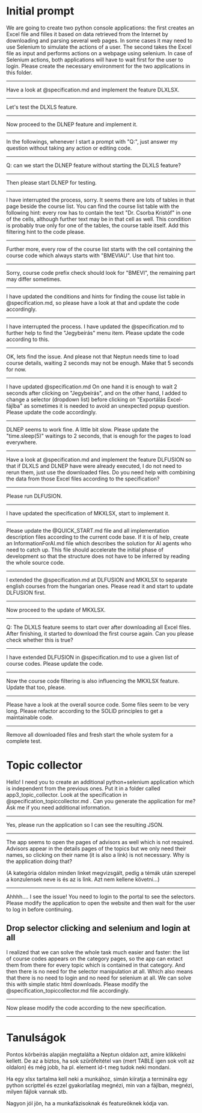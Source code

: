 # Initial prompt

We are going to create two python console applications: the first creates an Excel file and filles it based on data retrieved from the Internet by downloading and parsing several web pages. In some cases it may need to use Selenium to simulate the actions of a user. The second takes the Excel file as input and performs actions on a webpage using selenium. In case of Selenium actions, both applications will have to wait first for the user to login. Please create the necessary environment for the two applications in this folder.

---

Have a look at @specification.md and implement the feature DLXLSX.

---

Let's test the DLXLS feature.

---

Now proceed to the DLNEP feature and implement it.

----

In the followings, whenever I start a prompt with "Q:", just answer my question without taking any action or editing code.

---

Q: can we start the DLNEP feature without starting the DLXLS feature?

----

Then please start DLNEP for testing.

---

I have interrupted the process, sorry. It seems there are lots of tables in that page beside the course list. You can find the course list table with the following hint: every row has to contain the text "Dr. Csorba Kristóf" in one of the cells, although further text may be in that cell as well. This condition is probably true only for one of the tables, the course table itself. Add this filtering hint to the code please.

----

Further more, every row of the course list starts with the cell containing the course code which always starts with "BMEVIAU". Use that hint too.

----

Sorry, course code prefix check should look for "BMEVI", the remaining part may differ sometimes.

----

I have updated the conditions and hints for finding the couse list table in @specification.md, so please have a look at that and update the code accordingly.

---

I have interrupted the process. I have updated the @specification.md to further help to find the "Jegybeírás" menu item. Please update the code according to this.

---

OK, lets find the issue. And please not that Neptun needs time to load course details, waiting 2 seconds may not be enough. Make that 5 seconds for now.

---

I have updated @specification.md
On one hand it is enough to wait 2 seconds after clicking on "Jegybeírás", and on the other hand, I added to change a selector (dropdown list) before clicking on "Exportálás Excel-fájlba" as sometimes it is needed to avoid an unexpected popup question. Please update the code accordingly.

----

DLNEP seems to work fine. A little bit slow. Please update the "time.sleep(5)" waitings to 2 seconds, that is enough for the pages to load everywhere.

-----

Have a look at @specification.md and implement the feature DLFUSION so that if DLXLS and DLNEP have were already executed, I do not need to rerun them, just use the downloaded files. Do you need help with combining the data from those Excel files according to the specification?

---

Please run DLFUSION.

---

I have updated the specification of MKXLSX, start to implement it.

----

Please update the @QUICK_START.md file and all implementation description files according to the current code base. If it is of help, create an InformationForAI.md file which describes the solution for AI agents who need to catch up. This file should accelerate the initial phase of development so that the structure does not have to be inferred by reading the whole source code.

---

I extended the @specification.md at DLFUSION and MKXLSX to separate english courses from the hungarian ones. Please read it and start to update DLFUSION first.

----

Now proceed to the update of MKXLSX.

----

Q: The DLXLS feature seems to start over after downloading all Excel files. After finishing, it started to download the first course again. Can you please check whether this is true?

---

I have extended DLFUSION in @specification.md to use a given list of course codes. Please update the code.

---

Now the course code filtering is also influencing the MKXLSX feature. Update that too, please.

---

Please have a look at the overall source code. Some files seem to be very long. Please refactor according to the SOLID principles to get a maintainable code.

---

Remove all downloaded files and fresh start the whole system for a complete test.

# Topic collector

Hello! I need you to create an additional python+selenium application which is independent from the previous ones. Put it in a folder called app3_topic_collector. Look at the specification in @specification_topiccollector.md . Can you generate the application for me? Ask me if you need additional information.

---

Yes, please run the application so I can see the resulting JSON.

---

The app seems to open the pages of advisors as well which is not required. Advisors appear in the details pages of the topics but we only need their names, so clicking on their name (it is also a link) is not necessary. Why is the application doing that?

(A kategória oldalon minden linket megvizsgált, pedig a témák után szerepel a konzulensek neve is és az is link. Azt nem kellene követni...)

---

Ahhhh.... I see the issue! You need to login to the portal to see the selectors. Please modify the application to open the website and then wait for the user to log in before continuing.

## Drop selector clicking and selenium and login at all

I realized that we can solve the whole task much easier and faster: the list of course codes appears on the category pages, so the app can extact them from there for every topic which is contained in that category. And then there is no need for the selector manipulation at all. Which also means that there is no need to login and no need for selenium at all. We can solve this with simple static html downloads. Please modify the @specification_topiccollector.md file accordingly.

----

Now please modify the code according to the new specification.

---


# Tanulságok

Pontos körbeírás alapján megtalálta a Neptun oldalon azt, amire klikkelni kellett. De az a biztos, ha sok szűrőfeltétel van (mert TABLE igen sok volt az oldalon) és még jobb, ha pl. element id-t meg tudok neki mondani.

Ha egy xlsx tartalma kell neki a munkához, simán kiíratja a terminálra egy python scripttel és ezzel gyakorlatilag megnézi, min van a fájlban, megnézi, milyen fájlok vannak stb.

Nagyon jól jön, ha a munkafázisoknak és featureöknek kódja van.

